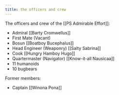 ```yaml
---
title: the officers and crew
---
```


The officers and crew of the [[PS Admirable Effort]]: 

- Admiral [[Barty Cromwellus]]
- First Mate (Vacant)
- Bosun [[Boatboy Bucephalus]]
- Head Engineer (Weaponry) [[Salty Sabrina]]
- Cook [[Hungry Hamboy Hugo]]
- Quartermaster (Navigator) [[Know-it-all Nausicaa]]
- 11 humanoids
- 10 bugbears


Former members: 
- Captain [[Winona Pona]]